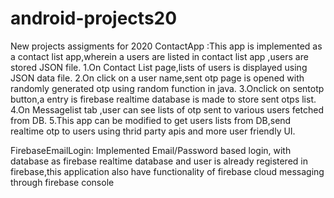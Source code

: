 # android-projects20
 New projects assigments for 2020
ContactApp
:This app is implemented as a contact list app,wherein a users are listed in contact list app ,users are stored JSON file.
1.On Contact List page,lists of users is displayed using JSON data file.
2.On click on a user name,sent otp page is opened with randomly generated otp using random function in java.
3.Onclick on sentotp button,a entry is firebase realtime database is made to store sent otps list.
4.On Messagelist tab ,user can see lists of otp sent to various users fetched from DB.
5.This app can be modified to get users lists from DB,send realtime otp to users using thrid party apis and more user friendly UI.

FirebaseEmailLogin:
Implemented Email/Password based login, with database as firebase realtime database and user is already registered in firebase,this application also have functionality of firebase cloud messaging through firebase console

